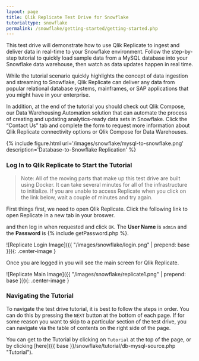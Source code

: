 ```yaml
---
layout: page
title: Qlik Replicate Test Drive for Snowflake
tutorialtype: snowflake
permalink: /snowflake/getting-started/getting-started.php
---
```


This test drive will demonstrate how to use Qlik Replicate to ingest and 
deliver data in real-time to your Snowflake environment. Follow the step-by-step 
tutorial to quickly load sample data from a MySQL database into your Snowflake 
data warehouse, then watch as data updates happen in real time.

While the tutorial scenario quickly highlights the concept of data ingestion and 
streaming to Snowflake, Qlik Replicate can deliver any data from popular 
relational database systems, mainframes, or SAP applications that you might have 
in your enterprise.

In addition, at the end of the tutorial you should check out Qlik Compose, 
our Data Warehousing Automation solution that can automate the process of creating 
and updating analytics-ready data sets in Snowflake. Click the “Contact Us” tab and 
complete the form to request more information about Qlik Replicate connectivity 
options or Qlik Compose for Data Warehouses.


{% include figure.html url='/images/snowflake/mysql-to-snowflake.png' description='Database-to-Snowflake Replication' %}

### Log In to Qlik Replicate to Start the Tutorial

> Note: All of the moving parts that make up this test drive are built using Docker.
It can take several minutes for all of the infrastructure to initialize. If you are 
unable to access Replicate when you click on the link below, wait a couple of minutes 
and try again.

First things first, we need to open Qlik Replicate. Click the following link to open Replicate 
in a new tab in your broswer. 

<div id="replurl" align="center" style="font-size:30px"></div>
<script type="text/javascript">{% include getReplicateURL.js %}</script>

and then log in when requested and click `OK`. The **User Name** is
`admin` and the **Password** is {% include getPassword.php %}.

![Replicate Login Image]({{ "/images/snowflake/login.png" | prepend: base }}){: .center-image }

Once you are logged in you will see the main screen for Qlik Replicate.


![Replicate Main Image]({{ "/images/snowflake/replicate1.png" | prepend: base }}){: .center-image }

### Navigating the Tutorial

To navigate the test drive tutorial, it is best to follow the steps in order. You can do this by 
pressing the `NEXT` button at the bottom of each page. If for some reason you want to skip 
to a particular section of the test drive, you can navigate via the table of contents on the right
side of the page.

You can get to the Tutorial by clicking on `Tutorial` at the top of the page, or by clicking 
[here]({{ base }}/snowflake/tutorial/db-mysql-source.php "Tutorial").
